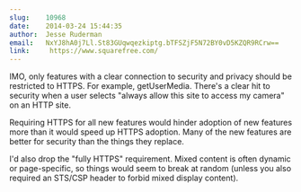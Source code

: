 ```yaml
---
slug:    10968
date:    2014-03-24 15:44:35
author:  Jesse Ruderman
email:   NxYJ8hA0j7Ll.St83GUqwqezkiptg.bTFSZjF5N72BY0vD5KZQR9RCrw==
link:     https://www.squarefree.com/
---
```


IMO, only features with a clear connection to security and privacy
should be restricted to HTTPS. For example, getUserMedia. There's a
clear hit to security when a user selects "always allow this site to
access my camera" on an HTTP site.

Requiring HTTPS for all new features would hinder adoption of new
features more than it would speed up HTTPS adoption. Many of the new
features are better for security than the things they replace.

I'd also drop the "fully HTTPS" requirement. Mixed content is often
dynamic or page-specific, so things would seem to break at random
(unless you also required an STS/CSP header to forbid mixed display
content).
